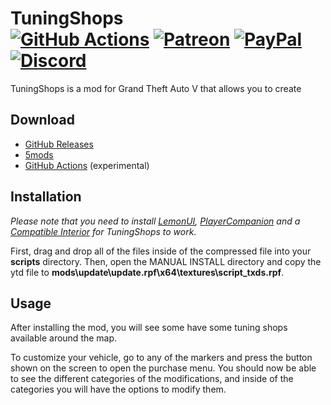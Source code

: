 # TuningShops<br>[![GitHub Actions][actions-img]][actions-url] [![Patreon][patreon-img]][patreon-url] [![PayPal][paypal-img]][paypal-url] [![Discord][discord-img]][discord-url]

TuningShops is a mod for Grand Theft Auto V that allows you to create 

## Download

* [GitHub Releases](https://github.com/justalemon/TuningShops/releases)
* [5mods](https://www.gta5-mods.com/scripts/tuningshops)
* [GitHub Actions](https://github.com/justalemon/TuningShops/actions) (experimental)

## Installation

*Please note that you need to install [LemonUI](https://www.gta5-mods.com/tools/lemonui), [PlayerCompanion](https://www.gta5-mods.com/scripts/playercompanion) and a [Compatible Interior](https://github.com/justalemon/TuningShops/wiki/Compatible-Interiors) for TuningShops to work.*

First, drag and drop all of the files inside of the compressed file into your **scripts** directory. Then, open the MANUAL INSTALL directory and copy the ytd file to **mods\update\update.rpf\x64\textures\script_txds.rpf**.

## Usage

After installing the mod, you will see some have some tuning shops available around the map.

To customize your vehicle, go to any of the markers and press the button shown on the screen to open the purchase menu. You should now be able to see the different categories of the modifications, and inside of the categories you will have the options to modify them.

[actions-img]: https://img.shields.io/github/workflow/status/justalemon/TuningShops/Compile%20Mod?label=github%20actions
[actions-url]: https://github.com/justalemon/TuningShops/actions
[patreon-img]: https://img.shields.io/badge/support-patreon-FF424D.svg
[patreon-url]: https://www.patreon.com/lemonchan
[paypal-img]: https://img.shields.io/badge/support-paypal-0079C1.svg
[paypal-url]: https://paypal.me/justalemon
[discord-img]: https://img.shields.io/badge/discord-join-7289DA.svg
[discord-url]: https://discord.gg/Cf6sspj
